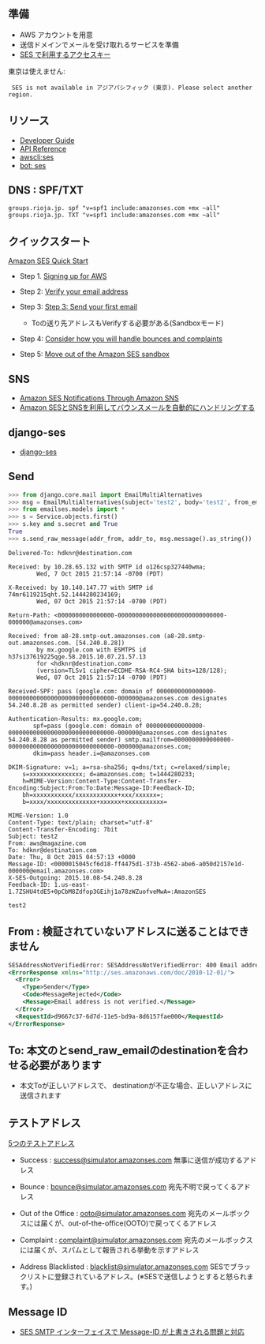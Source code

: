 ## 準備

- AWS アカウントを用意
- 送信ドメインでメールを受け取れるサービスを準備
- [SES で利用するアクセスキー](http://rriifftt.hatenablog.com/entry/2015/03/26/104806)

東京は使えません:

~~~
 SES is not available in アジアパシフィック (東京). Please select another region.
~~~

## リソース

- [Developer Guide](http://docs.aws.amazon.com/ses/latest/DeveloperGuide/Welcome.html)
- [API Reference](http://docs.aws.amazon.com/ses/latest/APIReference/Welcome.html)
- [awscli:ses](http://docs.aws.amazon.com/cli/latest/reference/ses/index.html)
- [bot: ses](http://boto.cloudhackers.com/en/latest/ref/ses.html)

## DNS : SPF/TXT

~~~
groups.rioja.jp. spf "v=spf1 include:amazonses.com +mx ~all"
groups.rioja.jp. TXT "v=spf1 include:amazonses.com +mx ~all"
~~~

## クイックスタート

[Amazon SES Quick Start](http://docs.aws.amazon.com/ses/latest/DeveloperGuide/quick-start.html)

- Step 1. [Signing up for AWS](http://docs.aws.amazon.com/ses/latest/DeveloperGuide/sign-up-for-aws.html)
- Step 2: [Verify your email address](http://docs.aws.amazon.com/ses/latest/DeveloperGuide/verify-email-addresses.html)
- Step 3: [Step 3: Send your first email](http://docs.aws.amazon.com/ses/latest/DeveloperGuide/getting-started-send-from-console.html)

  - Toの送り先アドレスもVerifyする必要がある(Sandboxモード)

- Step 4: [Consider how you will handle bounces and complaints](http://docs.aws.amazon.com/ses/latest/DeveloperGuide/best-practices-bounces-complaints.html)

- Step 5: [Move out of the Amazon SES sandbox](http://docs.aws.amazon.com/ses/latest/DeveloperGuide/request-production-access.html)


## SNS

- [Amazon SES Notifications Through Amazon SNS](
http://docs.aws.amazon.com/ses/latest/DeveloperGuide/notifications-via-sns.html)
- [Amazon SESとSNSを利用してバウンスメールを自動的にハンドリングする](http://blog.shibayu36.org/entry/2015/08/27/101815)


## django-ses

- [django-ses](https://github.com/django-ses/django-ses)




## Send

~~~py
>>> from django.core.mail import EmailMultiAlternatives
>>> msg = EmailMultiAlternatives(subject='test2', body='test2', from_email=addr_from, to=[addr_to])
>>> from emailses.models import *
>>> s = Service.objects.first()
>>> s.key and s.secret and True
True
>>> s.send_raw_message(addr_from, addr_to, msg.message().as_string())
~~~

~~~
Delivered-To: hdknr@destination.com

Received: by 10.28.65.132 with SMTP id o126csp327440wma;
        Wed, 7 Oct 2015 21:57:14 -0700 (PDT)

X-Received: by 10.140.147.77 with SMTP id 74mr6119215qht.52.1444280234169;
        Wed, 07 Oct 2015 21:57:14 -0700 (PDT)

Return-Path: <0000000000000000-000000000000000000000000000000-000000@amazonses.com>

Received: from a8-28.smtp-out.amazonses.com (a8-28.smtp-out.amazonses.com. [54.240.8.28])
        by mx.google.com with ESMTPS id h37si37619225qge.58.2015.10.07.21.57.13
        for <hdknr@destination.com>
        (version=TLSv1 cipher=ECDHE-RSA-RC4-SHA bits=128/128);
        Wed, 07 Oct 2015 21:57:14 -0700 (PDT)

Received-SPF: pass (google.com: domain of 0000000000000000-000000000000000000000000000000-000000@amazonses.com designates 54.240.8.28 as permitted sender) client-ip=54.240.8.28;

Authentication-Results: mx.google.com;
       spf=pass (google.com: domain of 0000000000000000-000000000000000000000000000000-000000@amazonses.com designates 54.240.8.28 as permitted sender) smtp.mailfrom=0000000000000000-000000000000000000000000000000-000000@amazonses.com;
       dkim=pass header.i=@amazonses.com

DKIM-Signature: v=1; a=rsa-sha256; q=dns/txt; c=relaxed/simple;
	s=xxxxxxxxxxxxxxx; d=amazonses.com; t=1444280233;
	h=MIME-Version:Content-Type:Content-Transfer-Encoding:Subject:From:To:Date:Message-ID:Feedback-ID;
	bh=xxxxxxxxxxx/xxxxxxxxxxxx+xxx/xxxxxx=;
	b=xxxx/xxxxxxxxxxxxxx+xxxxxx+xxxxxxxxxxx=

MIME-Version: 1.0
Content-Type: text/plain; charset="utf-8"
Content-Transfer-Encoding: 7bit
Subject: test2
From: aws@magazine.com
To: hdknr@destination.com
Date: Thu, 8 Oct 2015 04:57:13 +0000
Message-ID: <0000015045cf6d18-ff4475d1-373b-4562-abe6-a050d2157e1d-000000@email.amazonses.com>
X-SES-Outgoing: 2015.10.08-54.240.8.28
Feedback-ID: 1.us-east-1.7ZSHU4tdE5+0pCbM8Zdfop3GEihj1a78zWZuofveMwA=:AmazonSES

test2
~~~


## From : 検証されていないアドレスに送ることはできません

~~~xml
SESAddressNotVerifiedError: SESAddressNotVerifiedError: 400 Email address is not verified.
<ErrorResponse xmlns="http://ses.amazonaws.com/doc/2010-12-01/">
  <Error>
    <Type>Sender</Type>
    <Code>MessageRejected</Code>
    <Message>Email address is not verified.</Message>
  </Error>
  <RequestId>d9667c37-6d7d-11e5-bd9a-8d6157fae000</RequestId>
</ErrorResponse>
~~~

## To: 本文のとsend_raw_emailのdestinationを合わせる必要があります

- 本文Toが正しいアドレスで、 destinationが不正な場合、正しいアドレスに送信されます


## テストアドレス

[5つのテストアドレス](http://bit.ly/1Np25An)

- Success : success@simulator.amazonses.com
無事に送信が成功するアドレス

- Bounce : bounce@simulator.amazonses.com
宛先不明で戻ってくるアドレス

- Out of the Office : ooto@simulator.amazonses.com
宛先のメールボックスには届くが、out-of-the-office(OOTO)で戻ってくるアドレス

- Complaint : complaint@simulator.amazonses.com
宛先のメールボックスには届くが、スパムとして報告される挙動を示すアドレス

- Address Blacklisted : blacklist@simulator.amazonses.com
SESでブラックリストに登録されているアドレス。(※SESで送信しようとすると怒られます。)


## Message ID

- [SES SMTP インターフェイスで Message-ID が上書きされる問題と対応](http://bit.ly/1hy90sy)
